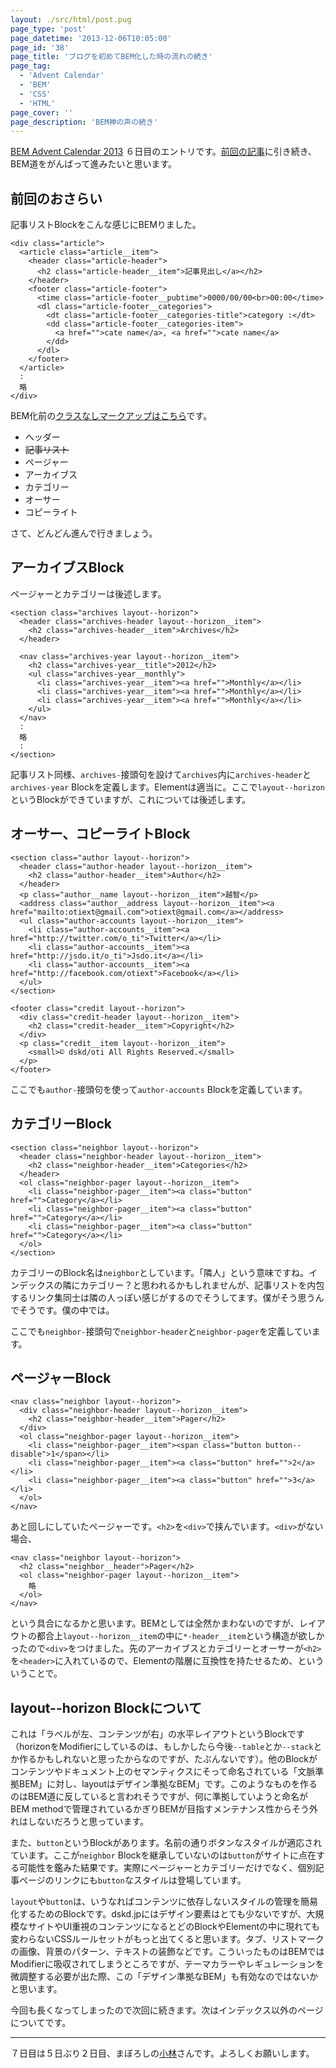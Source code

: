 ```yaml
---
layout: ./src/html/post.pug
page_type: 'post'
page_datetime: '2013-12-06T10:05:00'
page_id: '38'
page_title: 'ブログを初めてBEM化した時の流れの続き'
page_tag:
  - 'Advent Calendar'
  - 'BEM'
  - 'CSS'
  - 'HTML'
page_cover: ''
page_description: 'BEM神の声の続き'
---
```

[BEM Advent Calendar 2013](http://www.adventar.org/calendars/61) ６日目のエントリです。[前回の記事](/archives/36.html "ブログを初めて BEM 化した時の流れ")に引き続き、BEM道をがんばって進みたいと思います。

## 前回のおさらい

記事リストBlockをこんな感じにBEMりました。

<pre><code data-language="html">&lt;div class="article"&gt;
  &lt;article class="article__item"&gt;
    &lt;header class="article-header"&gt;
      &lt;h2 class="article-header__item"&gt;記事見出し&lt;/a&gt;&lt;/h2&gt;
    &lt;/header&gt;
    &lt;footer class="article-footer"&gt;
      &lt;time class="article-footer__pubtime"&gt;0000/00/00&lt;br&gt;00:00&lt;/time&gt;
      &lt;dl class="article-footer__categories"&gt;
        &lt;dt class="article-footer__categories-title"&gt;category :&lt;/dt&gt;
        &lt;dd class="article-footer__categories-item"&gt;
          &lt;a href=""&gt;cate name&lt;/a&gt;, &lt;a href=""&gt;cate name&lt;/a&gt;
        &lt;/dd&gt;
      &lt;/dl&gt;
    &lt;/footer&gt;
  &lt;/article&gt;
  :
  略
&lt;/div&gt;</code></pre>

BEM化前の[クラスなしマークアップはこちら](/misc/getting-start-bem/planemarkup.txt)です。

- ヘッダー
- <s>記事リスト</s>
- ページャー
- アーカイブス
- カテゴリー
- オーサー
- コピーライト

さて、どんどん進んで行きましょう。

## アーカイブスBlock

ページャーとカテゴリーは後述します。

<pre><code data-language="html">&lt;section class="archives layout--horizon"&gt;
  &lt;header class="archives-header layout--horizon__item"&gt;
    &lt;h2 class="archives-header__item"&gt;Archives&lt;/h2&gt;
  &lt;/header&gt;

  &lt;nav class="archives-year layout--horizon__item"&gt;
    &lt;h2 class="archives-year__title"&gt;2012&lt;/h2&gt;
    &lt;ul class="archives-year__monthly"&gt;
      &lt;li class="archives-year__item"&gt;&lt;a href=""&gt;Monthly&lt;/a&gt;&lt;/li&gt;
      &lt;li class="archives-year__item"&gt;&lt;a href=""&gt;Monthly&lt;/a&gt;&lt;/li&gt;
      &lt;li class="archives-year__item"&gt;&lt;a href=""&gt;Monthly&lt;/a&gt;&lt;/li&gt;
    &lt;/ul&gt;
  &lt;/nav&gt;
  :
  略
  :
&lt;/section&gt;</code></pre>

記事リスト同様、`archives-`接頭句を設けて`archives`内に`archives-header`と`archives-year` Blockを定義します。Elementは適当に。ここで`layout--horizon`というBlockができていますが、これについては後述します。

## オーサー、コピーライトBlock

<pre><code data-language="html">&lt;section class="author layout--horizon"&gt;
  &lt;header class="author-header layout--horizon__item"&gt;
    &lt;h2 class="author-header__item"&gt;Author&lt;/h2&gt;
  &lt;/header&gt;
  &lt;p class="author__name layout--horizon__item"&gt;越智&lt;/p&gt;
  &lt;address class="author__address layout--horizon__item"&gt;&lt;a href="mailto:otiext@gmail.com"&gt;otiext@gmail.com&lt;/a&gt;&lt;/address&gt;
  &lt;ul class="author-accounts layout--horizon__item"&gt;
    &lt;li class="author-accounts__item"&gt;&lt;a href="http://twitter.com/o_ti"&gt;Twitter&lt;/a&gt;&lt;/li&gt;
    &lt;li class="author-accounts__item"&gt;&lt;a href="http://jsdo.it/o_ti"&gt;Jsdo.it&lt;/a&gt;&lt;/li&gt;
    &lt;li class="author-accounts__item"&gt;&lt;a href="http://facebook.com/otiext"&gt;Facebook&lt;/a&gt;&lt;/li&gt;
  &lt;/ul&gt;
&lt;/section&gt;

&lt;footer class="credit layout--horizon"&gt;
  &lt;div class="credit-header layout--horizon__item"&gt;
    &lt;h2 class="credit-header__item"&gt;Copyright&lt;/h2&gt;
  &lt;/div&gt;
  &lt;p class="credit__item layout--horizon__item"&gt;
    &lt;small&gt;&copy; dskd/oti All Rights Reserved.&lt;/small&gt;
  &lt;/p&gt;
&lt;/footer&gt;</code></pre>

ここでも`author-`接頭句を使って`author-accounts` Blockを定義しています。

## カテゴリーBlock

<pre><code data-language="html">&lt;section class="neighbor layout--horizon"&gt;
  &lt;header class="neighbor-header layout--horizon__item"&gt;
    &lt;h2 class="neighbor-header__item"&gt;Categories&lt;/h2&gt;
  &lt;/header&gt;
  &lt;ol class="neighbor-pager layout--horizon__item"&gt;
    &lt;li class="neighbor-pager__item"&gt;&lt;a class="button" href=""&gt;Category&lt;/a&gt;&lt;/li&gt;
    &lt;li class="neighbor-pager__item"&gt;&lt;a class="button" href=""&gt;Category&lt;/a&gt;&lt;/li&gt;
    &lt;li class="neighbor-pager__item"&gt;&lt;a class="button" href=""&gt;Category&lt;/a&gt;&lt;/li&gt;
  &lt;/ol&gt;
&lt;/section&gt;</code></pre>

カテゴリーのBlock名は`neighbor`としています。「隣人」という意味ですね。インデックスの隣にカテゴリー？と思われるかもしれませんが、記事リストを内包するリンク集同士は隣の人っぽい感じがするのでそうしてます。僕がそう思うんでそうです。僕の中では。

ここでも`neighbor-`接頭句で`neighbor-header`と`neighbor-pager`を定義しています。

## ページャーBlock

<pre><code data-language="html">&lt;nav class="neighbor layout--horizon"&gt;
  &lt;div class="neighbor-header layout--horizon__item"&gt;
    &lt;h2 class="neighbor-header__item"&gt;Pager&lt;/h2&gt;
  &lt;/div&gt;
  &lt;ol class="neighbor-pager layout--horizon__item"&gt;
    &lt;li class="neighbor-pager__item"&gt;&lt;span class="button button--disable"&gt;1&lt;/span&gt;&lt;/li&gt;
    &lt;li class="neighbor-pager__item"&gt;&lt;a class="button" href=""&gt;2&lt;/a&gt;&lt;/li&gt;
    &lt;li class="neighbor-pager__item"&gt;&lt;a class="button" href=""&gt;3&lt;/a&gt;&lt;/li&gt;
  &lt;/ol&gt;
&lt;/nav&gt;</code></pre>

あと回しにしていたページャーです。`<h2>`を`<div>`で挟んでいます。`<div>`がない場合、

<pre><code data-language="html">&lt;nav class="neighbor layout--horizon"&gt;
  &lt;h2 class="neighbor__header"&gt;Pager&lt;/h2&gt;
  &lt;ol class="neighbor-pager layout--horizon__item"&gt;
    略
  &lt;/ol&gt;
&lt;/nav&gt;</code></pre>

という具合になるかと思います。BEMとしては全然かまわないのですが、レイアウトの都合上`layout--horizon__item`の中に`*-header__item`という構造が欲しかったので`<div>`をつけました。先のアーカイブスとカテゴリーとオーサーが`<h2>`を`<header>`に入れているので、Elementの階層に互換性を持たせるため、といういうことで。

## layout--horizon Blockについて

これは「ラベルが左、コンテンツが右」の水平レイアウトというBlockです（horizonをModifierにしているのは、もしかしたら今後`--table`とか`--stack`とか作るかもしれないと思ったからなのですが、たぶんないです）。他のBlockがコンテンツやドキュメント上のセマンティクスにそって命名されている「文脈準拠BEM」に対し、layoutはデザイン準拠なBEM」です。このようなものを作るのはBEM道に反していると言われそうですが、何に準拠していようと命名がBEM methodで管理されているかぎりBEMが目指すメンテナンス性からそう外れはしないだろうと思っています。

また、`button`というBlockがあります。名前の通りボタンなスタイルが適応されています。ここが`neighbor` Blockを継承していないのは`button`がサイトに点在する可能性を鑑みた結果です。実際にページャーとカテゴリーだけでなく、個別記事ページのリンクにも`button`なスタイルは登場しています。

`layout`や`button`は、いうなればコンテンツに依存しないスタイルの管理を簡易化するためのBlockです。dskd.jpにはデザイン要素はとても少ないですが、大規模なサイトやUI重視のコンテンツになるとどのBlockやElementの中に現れても変わらないCSSルールセットがもっと出てくると思います。タブ、リストマークの画像、背景のパターン、テキストの装飾などです。こういったものはBEMではModifierに吸収されてしまうところですが、テーマカラーやレギュレーションを微調整する必要が出た際、この「デザイン準拠なBEM」も有効なのではないかと思います。

今回も長くなってしまったので次回に続きます。次はインデックス以外のページについてです。

---

７日目は５日ぶり２日目、まぼろしの[小林](http://www.adventar.org/users/86)さんです。よろしくお願いします。

